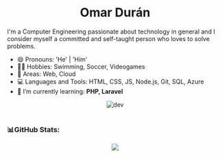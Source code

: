 <h1 align="center">Omar Durán</h1>

I'm a Computer Engineering passionate about technology in general and I consider myself a committed and self-taught person who loves to solve problems.

- 😄 Pronouns: 'He' | 'Him'
- 🏊‍♂️ Hobbies: Swimming, Soccer, Videogames
- 🎯 Areas: Web, Cloud
- 💻 Languages and Tools: HTML, CSS, JS, Node.js, Git, SQL, Azure
- 🌱 I’m currently learning: **PHP, Laravel**
   
<div align="center">  
   
![dev](https://user-images.githubusercontent.com/65189994/210685946-561be189-0416-4257-89c3-6a6fa1254515.gif)

</div> 
  
  
# <h3 align="left"> 📊GitHub Stats:</h3>
 
<div align ="center">  
 <a href="https://github.com/omardrnp">

![](https://github-readme-streak-stats.herokuapp.com/?user=omardrnp&theme=dark&hide&hide_border=false)<br/>
